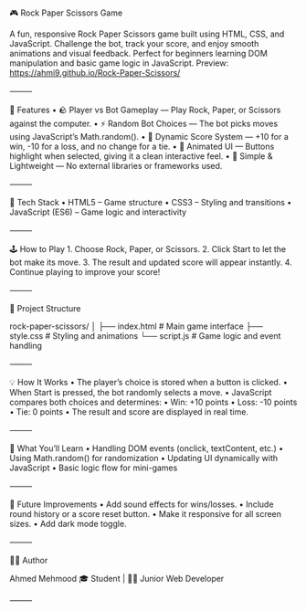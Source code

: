🎮 Rock Paper Scissors Game

A fun, responsive Rock Paper Scissors game built using HTML, CSS, and JavaScript.
Challenge the bot, track your score, and enjoy smooth animations and visual feedback.
Perfect for beginners learning DOM manipulation and basic game logic in JavaScript.
Preview: https://ahmi9.github.io/Rock-Paper-Scissors/

⸻

🚀 Features
	•	🪨 Player vs Bot Gameplay — Play Rock, Paper, or Scissors against the computer.
	•	⚡ Random Bot Choices — The bot picks moves using JavaScript’s Math.random().
	•	🧠 Dynamic Score System — +10 for a win, -10 for a loss, and no change for a tie.
	•	🎨 Animated UI — Buttons highlight when selected, giving it a clean interactive feel.
	•	🧩 Simple & Lightweight — No external libraries or frameworks used.

⸻

🧱 Tech Stack
	•	HTML5 – Game structure
	•	CSS3 – Styling and transitions
	•	JavaScript (ES6) – Game logic and interactivity

⸻

🕹️ How to Play
	1.	Choose Rock, Paper, or Scissors.
	2.	Click Start to let the bot make its move.
	3.	The result and updated score will appear instantly.
	4.	Continue playing to improve your score!

⸻

📂 Project Structure

rock-paper-scissors/
│
├── index.html         # Main game interface
├── style.css          # Styling and animations
└── script.js          # Game logic and event handling


⸻

💡 How It Works
	•	The player’s choice is stored when a button is clicked.
	•	When Start is pressed, the bot randomly selects a move.
	•	JavaScript compares both choices and determines:
	•	Win: +10 points
	•	Loss: -10 points
	•	Tie: 0 points
	•	The result and score are displayed in real time.

⸻

🧠 What You’ll Learn
	•	Handling DOM events (onclick, textContent, etc.)
	•	Using Math.random() for randomization
	•	Updating UI dynamically with JavaScript
	•	Basic logic flow for mini-games

⸻

🧩 Future Improvements
	•	Add sound effects for wins/losses.
	•	Include round history or a score reset button.
	•	Make it responsive for all screen sizes.
	•	Add dark mode toggle.

⸻

🧑‍💻 Author

Ahmed Mehmood
🎓 Student | 👨‍💻 Junior Web Developer

⸻
